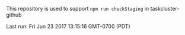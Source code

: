 This repository is used to support `npm run checkStaging` in taskcluster-github

Last run: Fri Jun 23 2017 13:15:16 GMT-0700 (PDT)